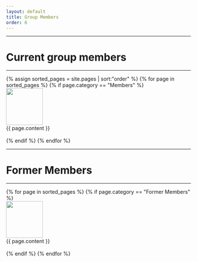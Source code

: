 ```yaml
---
layout: default
title: Group Members
order: 6
---
```


<div class="container">
<hr>
<h1>Current group members</h1>
<hr>
 {% assign sorted_pages = site.pages | sort:"order" %}
 {% for page in sorted_pages %}
    {% if page.category == "Members" %}
        <div class="row">
            <div class="col-lg-4">
                <img class ="img-resposiveve" src="/images/{{ page.image }}" height="100" width="100">
            </div>
            <div class="col-lg-8">
            {{ page.content }}
            </div>
        </div>
        <br>
    {% endif %}
{% endfor %}
<hr>
<h1>Former Members</h1>
<hr>
{% for page in sorted_pages %}
    {% if page.category == "Former Members" %}
     <div class="row">
     <div class="col-lg-4">
        <img class ="img-resposiveve" src="/images/{{ page.image }}" height="100" width="100">
    </div>
    <div class="col-lg-8">
        {{ page.content }}
    </div>
    </div>
    <br>
    {% endif %}
{% endfor %}
</div>
